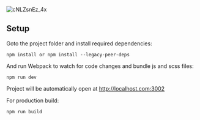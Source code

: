 ![cNLZsnEz_4x](https://user-images.githubusercontent.com/71559192/153645171-c1518f78-6716-4b42-a970-cf5cd5ddfdba.jpg)


## Setup

Goto the project folder and install required dependencies:

```
npm install or npm install --legacy-peer-deps

```
And run Webpack to watch for code changes and bundle js and scss files:

```
npm run dev

```
Project will be automatically open at http://localhost.com:3002

For production build:

```
npm run build
```

